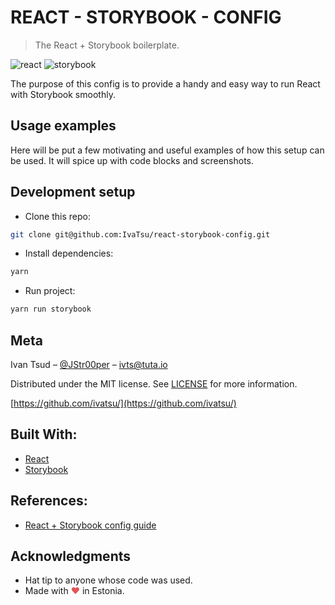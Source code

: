 # REACT - STORYBOOK - CONFIG

> The React + Storybook boilerplate.

![react](https://img.shields.io/badge/react-v16.5.2-blue.svg)
![storybook](https://img.shields.io/badge/storybook-v4.0.0@alpha24-ff69b4.svg)

The purpose of this config is to provide a handy and easy way to run React with Storybook smoothly.

## Usage examples

Here will be put a few motivating and useful examples of how this setup can be used. It will spice up with code blocks and screenshots.

## Development setup

- Clone this repo:

```sh
git clone git@github.com:IvaTsu/react-storybook-config.git
```

- Install dependencies:

```sh
yarn
```

- Run project:

```sh
yarn run storybook
```

## Meta

Ivan Tsud – [@JStr00per](https://twitter.com/JStr00per) – ivts@tuta.io

Distributed under the MIT license. See [LICENSE](LICENSE) for more information.

[https://github.com/ivatsu/](https://github.com/ivatsu/)

## Built With:

- [React](https://reactjs.org/)
- [Storybook](https://storybook.js.org/)

## References:

- [React + Storybook config guide](https://github.com/IvaTsu/first-good-js-reference/blob/master/Projects/React-Storybook-Config.md)

## Acknowledgments

- Hat tip to anyone whose code was used.
- Made with <span style="color: #e25555;">&#9829;</span> in Estonia.
